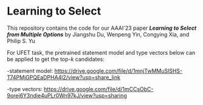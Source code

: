 # Learning to Select

This repository contains the code for our  AAAI'23 paper ***Learning to Select from Multiple Options*** by Jiangshu Du, Wenpeng Yin, Congying Xia, and Philip S. Yu

For UFET task, the pretrained statement model and type vectors below can be applied to get the top-*k* candidates:

-statement model: https://drive.google.com/file/d/1mnjTwMMuSlSHS-T74PMjGPQEaDPHA4l2/view?usp=share_link

-type vectors: https://drive.google.com/file/d/1mCCsObC-9orei6Y3ndie4uPLr0Wn97kJ/view?usp=sharing
